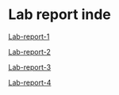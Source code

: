 # Lab report inde
[Lab-report-1](https://github.com/wilburmao620/cse15l-lab-reports/blob/main/Lab-report1.md)

[Lab-report-2](https://github.com/wilburmao620/cse15l-lab-reports/blob/main/Lab-report2.md)

[Lab-report-3](https://github.com/wilburmao620/cse15l-lab-reports/blob/main/lab-report-3-week-6.md)

[Lab-report-4](https://github.com/wilburmao620/cse15l-lab-reports/blob/main/lab-report-4.md)
